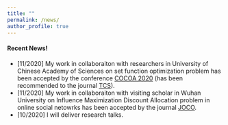 ```yaml
---
title: ""
permalink: /news/
author_profile: true
---
```

#### Recent News!
* [11/2020] My work in collaboraiton with researchers in University of Chinese Academy of Sciences on set function optimization problem has been accepted by the conference [COCOA 2020](https://theory.utdallas.edu/COCOA2020/) (has been recommended to the journal [TCS](https://www.journals.elsevier.com/theoretical-computer-science)).
* [11/2020] My work in collaboraiton with visiting scholar in Wuhan University on Influence Maximization Discount Allocation problem in online social netowrks has been accepted by the journal [JOCO](https://www.springer.com/journal/10878). 
* [10/2020] I will deliver research talks.
